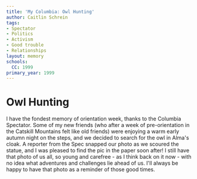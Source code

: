 ```yaml
---
title: 'My Columbia: Owl Hunting'
author: Caitlin Schrein
tags:
- Spectator
- Politics
- Activism
- Good trouble
- Relationships
layout: memory
schools:
  CC: 1999
primary_year: 1999
---
```

# Owl Hunting

I have the fondest memory of orientation week, thanks to the Columbia Spectator. Some of my new friends (who after a week of pre-orientation in the Catskill Mountains felt like old friends) were enjoying a warm early autumn night on the steps, and we decided to search for the owl in Alma's cloak.  A reporter from the Spec snapped our photo as we scoured the statue, and I was pleased to find the pic in the paper soon after! I still have that photo of us all, so young and carefree - as I think back on it now - with no idea what adventures and challenges lie ahead of us.  I'll always be happy to have that photo as a reminder of those good times.
